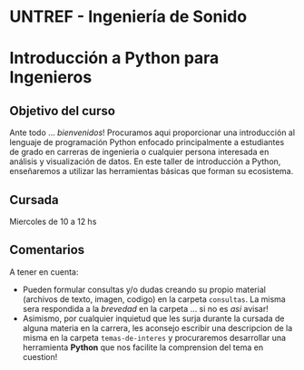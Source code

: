 # UNTREF - Ingenierı́a de Sonido
# Introducción a Python para Ingenieros
## Objetivo del curso
Ante todo ... *bienvenidos*! Procuramos aqui proporcionar una introducción al lenguaje de programación Python enfocado principalmente a estudiantes de grado en carreras de ingenieria o cualquier persona interesada en análisis y visualización de datos. En este taller de introducción a Python, enseñaremos a utilizar las herramientas básicas que forman su ecosistema.
## Cursada
Miercoles de 10 a 12 hs
## Comentarios
A tener en cuenta:
* Pueden formular consultas y/o dudas creando su propio material (archivos de texto, imagen, codigo) en la carpeta `consultas`. La misma sera respondida a la *brevedad* en la carpeta ... si no es *asi* avisar!
* Asimismo, por cualquier inquietud que les surja durante la cursada de alguna materia en la carrera, les aconsejo escribir una descripcion de la misma en la carpeta `temas-de-interes` y procuraremos desarrollar una herramienta **Python** que nos facilite la comprension del tema en cuestion!
